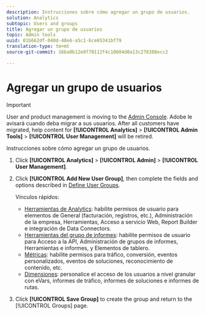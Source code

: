 ```yaml
---
description: Instrucciones sobre cómo agregar un grupo de usuarios.
solution: Analytics
subtopic: Users and groups
title: Agregar un grupo de usuarios
topic: Admin tools
uuid: 01b662df-040d-48e6-a5c1-6ce65341bf79
translation-type: tm+mt
source-git-commit: 16ba0b12e0f70112f4c10804d0a13c278388ecc2

---
```



# Agregar un grupo de usuarios

>[!IMPORTANT]
>
>User and product management is moving to the [Admin Console](https://helpx.adobe.com/enterprise/using/admin-console.html). Adobe le avisará cuando deba migrar a sus usuarios. After all customers have migrated, help content for **[!UICONTROL Analytics]** &gt; **[!UICONTROL Admin Tools]** &gt; **[!UICONTROL User Management]** will be retired.

Instrucciones sobre cómo agregar un grupo de usuarios.

1. Click **[!UICONTROL Analytics]** &gt; **[!UICONTROL Admin]** &gt; **[!UICONTROL User Management]**.
1. Click **[!UICONTROL Add New User Group]**, then complete the fields and options described in [Define User Groups](/help/admin/user-management2/c-user-groups/groups.md).

   Vínculos rápidos:

   * [Herramientas de Analytics](/help/admin/user-management2/c-customize-report-access/groups-analytics-tools.md): habilite permisos de usuario para elementos de General (facturación, registros, etc.), Administración de la empresa, Herramientas, Acceso a servicio Web, Report Builder e integración de Data Connectors.
   * [Herramientas del grupo de informes](/help/admin/user-management2/c-customize-report-access/groups-report-suite-tools.md): habilite permisos de usuario para Acceso a la API, Administración de grupos de informes, Herramientas e informes, y Elementos de tablero.
   * [Métricas](/help/admin/user-management2/c-customize-report-access/groups-metrics.md): habilite permisos para tráfico, conversión, eventos personalizados, eventos de soluciones, reconocimiento de contenido, etc.
   * [Dimensiones](/help/admin/user-management2/c-customize-report-access/groups-dimensions.md): personalice el acceso de los usuarios a nivel granular con eVars, informes de tráfico, informes de soluciones e informes de rutas.

1. Click **[!UICONTROL Save Group]** to create the group and return to the [!UICONTROL Groups] page.
